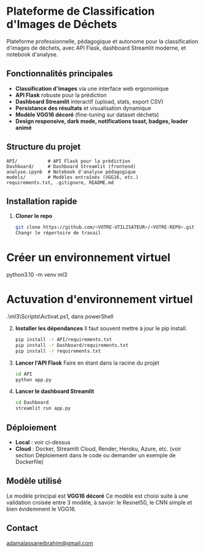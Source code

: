 # Plateforme de Classification d'Images de Déchets

Plateforme professionnelle, pédagogique et autonome pour la classification d'images de déchets, avec API Flask, dashboard Streamlit moderne, et notebook d'analyse.

## Fonctionnalités principales
- **Classification d'images** via une interface web ergonomique
- **API Flask** robuste pour la prédiction
- **Dashboard Streamlit** interactif (upload, stats, export CSV)
- **Persistance des résultats** et visualisation dynamique
- **Modèle VGG16 décoré** (fine-tuning sur dataset déchets)
- **Design responsive, dark mode, notifications toast, badges, loader animé**

## Structure du projet
```
API/           # API Flask pour la prédiction
Dashboard/     # Dashboard Streamlit (frontend)
analyse.ipynb  # Notebook d'analyse pédagogique
models/        # Modèles entraînés (VGG16, etc.)
requirements.txt, .gitignore, README.md
```

## Installation rapide
1. **Cloner le repo**
   ```bash
   git clone https://github.com/<VOTRE-UTILISATEUR>/<VOTRE-REPO>.git
   Changr le répertoire de travail
   ```
# Créer un environnement virtuel
python3.10 -m venv ml3  
# Actuvation d'environnement virtuel 
.\ml3\Scripts\Activat.ps1, dans powerShell

2. **Installer les dépendances**
Il faut souvent mettre à jour le pip install.
   ```bash
   pip install -r API/requirements.txt
   pip install -r Dashboard/requirements.txt
   pip install -r requirements.txt
   ```
3. **Lancer l'API Flask** Faire en étant dans la racine du projet
   ```bash
   cd API
   python app.py
   ```
4. **Lancer le dashboard Streamlit**

   ```bash
   cd Dashboard
   streamlit run app.py
   ```

## Déploiement
- **Local** : voir ci-dessus
- **Cloud** : Docker, Streamlit Cloud, Render, Heroku, Azure, etc. (voir section Déploiement dans le code ou demander un exemple de Dockerfile)

## Modèle utilisé
Le modèle principal est **VGG16 décoré** 
Ce modèle est choisi suite à une validation croisée entre 3 modèle, à savoir: le Resnet50, le CNN simple et bien évidemment le VGG16.
## Contact
adamalassaneibrahim@gmail.com 
